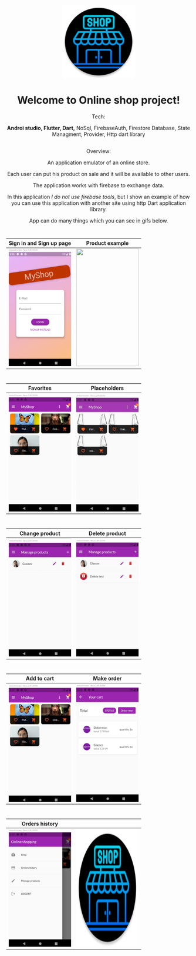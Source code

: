 
<div align="center">
<img src="https://github.com/PavelMaltsev20/OnlineShop/blob/master/android/app/src/main/res/mipmap-xxxhdpi/ic_launcher_round.png?raw=true" width="200" height="200">
<div>
  
# Welcome to Online shop project!

Tech:
  
**Androi studio, Flutter, Dart,** NoSql, FirebaseAuth, Firestore Database, State Managment, Provider, Http dart library
##
  
Overview: 
  

An application emulator of an online store.

Each user can put his product on sale and it will be available to other users.

The application works with firebase to exchange data.

In this application *I do not use firebase tools*, but I show an example of how you can use this application with another site using http Dart application library.

App can do many things which you can see in gifs below.

#

 
|Sign in and Sign up page| Product example|
|--|--|
| <div align="center"><img src="https://github.com/PavelMaltsev20/OnlineShop/blob/master/documentation/gifs/signin.gif?raw=true" width="170" height="320"></div>  |  <img src="https://github.com/PavelMaltsev20/OnlineShop/blob/master/documentation/gifs/item.gif?raw=true" width="170" height="320">   |

#
|Favorites| Placeholders |
|--|--|
|<div align="center"><img src="https://github.com/PavelMaltsev20/OnlineShop/blob/master/documentation/gifs/favorites.gif?raw=true" width="170" height="320"> </div>| <div align="center"><img src="https://github.com/PavelMaltsev20/OnlineShop/blob/master/documentation/gifs/placeholder.jpg?raw=true" width="170" height="320"></div>  |

#
|Change product| Delete product|
|--|--|
|<div align="center"><img src="https://github.com/PavelMaltsev20/OnlineShop/blob/master/documentation/gifs/changes.gif?raw=true" width="170" height="320"> </div>| <div align="center"><img src="https://github.com/PavelMaltsev20/OnlineShop/blob/master/documentation/gifs/delete.gif?raw=truehttps://github.com/PavelMaltsev20/OnlineShop/blob/master/documentation/gifs/delete.gif?raw=true" width="170" height="320"></div>  |

#
|Add to cart| Make order|
|--|--|
|<div align="center"><img src="https://github.com/PavelMaltsev20/OnlineShop/blob/master/documentation/gifs/cart.gif?raw=true" width="170" height="320"> </div>| <div align="center"><img src="https://github.com/PavelMaltsev20/OnlineShop/blob/master/documentation/gifs/place_order.gif?raw=true" width="170" height="320"></div>  |

#
|Orders history| |
|--|--|
|<div align="center"><img src="https://github.com/PavelMaltsev20/OnlineShop/blob/master/documentation/gifs/orders.gif?raw=true" width="170" height="320"> </div>| <div align="center"><img src="https://github.com/PavelMaltsev20/OnlineShop/raw/master/android/app/src/main/res/mipmap-xxxhdpi/ic_launcher_round.png?raw=true" width="170" height="320"> </div> |


